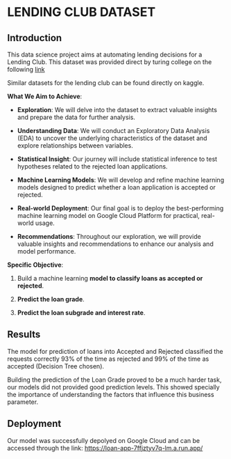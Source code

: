 # LENDING CLUB DATASET

## Introduction 

This data science project aims at automating lending decisions for a Lending Club. This dataset was provided direct by turing college on the following [link](https://storage.googleapis.com/335-lending-club/lending-club.zip)

Similar datasets for the lending club can be found directly on kaggle.

**What We Aim to Achieve**:

- **Exploration**: We will delve into the dataset to extract valuable insights and prepare the data for further analysis.

- **Understanding Data**: We will conduct an Exploratory Data Analysis (EDA) to uncover the underlying characteristics of the dataset and explore relationships between variables.

- **Statistical Insight**: Our journey will include statistical inference to test hypotheses related to the rejected loan applications.

- **Machine Learning Models**: We will develop and refine machine learning models designed to predict whether a loan application is accepted or rejected.

- **Real-world Deployment**: Our final goal is to deploy the best-performing machine learning model on Google Cloud Platform for practical, real-world usage.

- **Recommendations**: Throughout our exploration, we will provide valuable insights and recommendations to enhance our analysis and model performance.

**Specific Objective**:
1. Build a machine learning **model to classify loans as accepted or rejected**.

2. **Predict the loan grade**.

3. **Predict the loan subgrade and interest rate**.


## Results

The model for prediction of loans into Accepted and Rejected classified the requests correctly 93% of the time as rejected and 99% of the time as accepted (Decision Tree chosen).

Building the prediction of the Loan Grade proved to be a much harder task, our models did not provided good prediction levels. This showed specially the importance of understanding the factors that influence this business parameter.

## Deployment

Our model was successfully depolyed on Google Cloud and can be accessed through the link: https://loan-app-7ffjztyv7q-lm.a.run.app/

